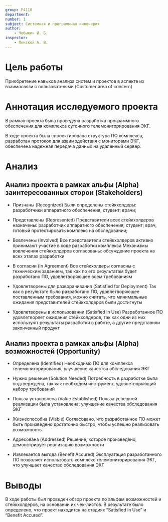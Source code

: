 ```yaml
---
group: P4110
department:
number: 1
subject: Системная и программная инженерия
author:
    - Чебыкин И. Б.
inspector:
    - Пенской А. В.
---
```


# Цель работы

Приобретение навыков анализа систем и проектов в аспекте их взаимосвязи с
пользователями (Customer area of concern)

# Аннотация исследуемого проекта

В рамках проекта была проведена разработка программного обеспечения для
комплекса суточного телемониторирования ЭКГ.

В ходе проекта была спроектирована структура ПО комплекса, разработан протокол
для взаимодействия с мониторами ЭКГ, обеспечена надежная передача данных
на удаленный сервер.

# Анализ

## Анализ проекта в рамках альфы (Alpha) заинтересованных сторон (Stakeholders)

 - Признаны (Recognized)
   Были определены стейкхолдеры: разработчики аппаратного обеспечения;
   студент; врачи;

 - Представлены (Represented)
   Представители всех стейкхолдеров назначены:
   разработчик аппаратного обеспечения; студент; врач, готовый протестировать
   комплекс на обследовании;

 - Вовлечены (Involved)
   Все представители стейкхолдеров активно принимают участие в ходе разработки
   комплекса
   Механизмы вовлечения стейкхолдеров согласованы: обсуждение проекта на всех
   этапах разработки

 - В согласии (In Agreement)
   Все стейкхолдеры согласны с техническим заданием,
   так как по его результатам будет разработано ПО, удовлетворяющее всем
   требованиям

 - Удовлетворены для разворачивания (Satisfied for Deployment)
   Так как в результате было разработано ПО, удовлетворяющее поставленным
   требования, можно считать, что минимальные ожидания представителей
   стейкхолдеров были достигнуты

 - Удовлетворены в использовании (Satisfied in Use)
   Разработанное ПО удовлетворяет ожидания стейкхолдеров, так как одни из них
   используют результаты разработки в работе, а другие представили
   законченный продукт

## Анализ проекта в рамках альфы (Alpha) возможностей (Opportunity)

 - Определена (Identified)
   Необходимо ПО для комплекса телемониторирования,
   улучшение качества обследования ЭКГ

 - Нужно решение (Solution Needed)
   Потребность в разработке была подтверждена, так как необходим
   инструмент, удовлетворяющий набору требований

 - Польза установлена (Value Established)
   Польза успешной реализации была установлена:
   улучшение качества обследования ЭКГ

 - Жизнеспособна (Viable)
   Согласовано, что разработанное ПО может быть
   произведено достаточно быстро, чтобы успешно реализовать возможность

 - Адресована (Addressed)
   Решение, которое произведено, демонстрирует реализацию возможности

 - Извлекается выгода (Benefit Accured)
   Эксплуатация разработанного ПО позволяет использовать комплекс
   телемониторирования ЭКГ, что улучшает качество обследования ЭКГ

# Выводы

В ходе работы был проведен обзор проекта по альфам
возможностей и стейкхолдеров, на основании их чек-листов.
В результате было определено, что проект находится на стадиях
“Satisfied in Use” и “Benefit Accured”.

